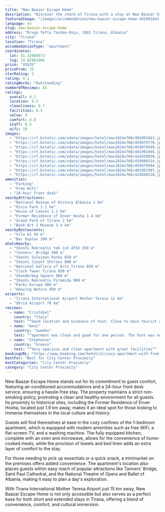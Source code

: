 ```yaml
---
title: "New Baazar Escape Home"
description: "Discover the charm of Tirana with a stay at New Baazar Escape Home, a prime choice for travelers seeking comfort and convenience in the heart of the city."
featuredImage: "/images/accommodation/new-baazar-escape-home-401991843.jpg"
language: en
slug: new-baazar-escape-home
address: "Rruga Tefta Tashko-Koço, 1001 Tirana, Albania"
city: "Tirana"
location: "Tirana"
accommodationType: "apartment"
coordinates:
  lat: 41.32986673
  lng: 19.82962986
price: "US$35"
priceFrom: 35
starRating: 3
rating: 9.1
ratingWords: "Outstanding"
numberOfReviews: 43
ratings:
  overall: 9.1
  location: 9.5
  cleanliness: 8.7
  facilities: 8.5
  value: 9
  comfort: 8.8
  staff: 9.3
  wifi: 10
images:
  - "https://cf.bstatic.com/xdata/images/hotel/max1024x768/401991843.jpg?k=2f0a56f00b237bdbf8fc0c1d2789cd3ab0ea17a3b2cd06e0708e7b652170b410&o=&hp=1"
  - "https://cf.bstatic.com/xdata/images/hotel/max1024x768/459979770.jpg?k=27bc86e55f2c10a7ed9dab79650700fd8c653ea33016a85ddee6a6b24128fafc&o=&hp=1"
  - "https://cf.bstatic.com/xdata/images/hotel/max1024x768/459979589.jpg?k=3bc7fa6e7b8e7edd2efd2d13d19bdf19b3b621fe0ae0604898ae2a676cce9d00&o=&hp=1"
  - "https://cf.bstatic.com/xdata/images/hotel/max1024x768/401991945.jpg?k=9364357d5362f31e87597809181a4607d46324d8967bd7ed5dffb93a68db031c&o=&hp=1"
  - "https://cf.bstatic.com/xdata/images/hotel/max1024x768/424939958.jpg?k=8e986d9b5c6770659f19563404fef8413ea9dcaab1f05434e2a3e86fea74d646&o=&hp=1"
  - "https://cf.bstatic.com/xdata/images/hotel/max1024x768/459980154.jpg?k=e83c1e98f75fcc005f94a73d09b6255de39be08e9afe2a6fbe7a3a23726c03ec&o=&hp=1"
  - "https://cf.bstatic.com/xdata/images/hotel/max1024x768/459979994.jpg?k=d1bb54b41dd7e369024647a88dbdf0a0758909f3305a3f76b4556711ffb7da68&o=&hp=1"
  - "https://cf.bstatic.com/xdata/images/hotel/max1024x768/401991907.jpg?k=727a49bb0d73bbbb91d776b948d991900feddf3152c415d5c5f306f00fe8cba1&o=&hp=1"
  - "https://cf.bstatic.com/xdata/images/hotel/max1024x768/424940318.jpg?k=680496b3677324b99fd4b58f7324770282ed9f19da396fdb843e375521c44bc5&o=&hp=1"
amenities:
  - "Parking"
  - "Free WiFi"
  - "24-hour front desk"
nearbyAttractions:
  - "National Museum of History Albania 1 km"
  - "Rinia Park 1.1 km"
  - "House of Leaves 1.2 km"
  - "Former Residence of Enver Hoxha 1.4 km"
  - "Grand Park of Tirana 2 km"
  - "Bunk'Art 1 Museum 3.4 km"
nearbyRestaurants:
  - "Vila 81 50 m"
  - "Bar Duplex 100 m"
whatsNearby:
  - "Sheshi Rekreativ tek ish ATSh 350 m"
  - "Tanners' Bridge 500 m"
  - "Sheshi Sulejman Pasha 650 m"
  - "Sheshi Jjosef Shtraus 800 m"
  - "National Gallery of Arts Tirana 850 m"
  - "Clock Tower Tirana 850 m"
  - "Skanderbeg Square 900 m"
  - "Sheshi Rekreativ Piramida 900 m"
  - "Parku Europa 900 m"
  - "Amazing Nature 950 m"
airports:
  - "Tirana International Airport Mother Teresa 12 km"
  - "Ohrid Airport 78 km"
reviews:
  - name: "Cristóbal"
    country: "Italy"
    text: "“Good location and kindness of host. Close to main tourist attractions (Skanderbeg Square is only 10 minutes walk away).”"
  - name: "Anni"
    country: "Sweden"
    text: "“aparment was clean and good for one person. The host was very clear with directions and ready to help. Overall I enjoyed my stay 😊”"
  - name: "Stephanie"
    country: "Greece"
    text: "“Very spacious and clean apartment with great facilities”"
bookingURL: "https://www.booking.com/hotel/al/cozy-apartment-with-free-parking-on-premises.en-gb.html?aid=8035640"
bestFor: "Best for City Center Proximity"
bestCategories: "City Center Proximity"
category: "City Center Proximity"
---
```


New Baazar Escape Home stands out for its commitment to guest comfort, featuring air-conditioned accommodations and a 24-hour front desk service, ensuring a hassle-free stay. The property maintains a strict non-smoking policy, promoting a clean and healthy environment for all guests. Its proximity to historical sites, including the Former Residence of Enver Hoxha, located just 1.9 km away, makes it an ideal spot for those looking to immerse themselves in the local culture and history.

Guests will find themselves at ease in the cozy confines of the 1-bedroom apartment, which is equipped with modern amenities such as free WiFi, a flat-screen TV, and a washing machine. The fully equipped kitchen, complete with an oven and microwave, allows for the convenience of home-cooked meals, while the provision of towels and bed linen adds an extra layer of comfort to the stay.

For those needing to pick up essentials or a quick snack, a minimarket on the premises offers added convenience. The apartment's location also places guests within easy reach of popular attractions like Tanners' Bridge, Saint Paul Cathedral, and the National Theatre of Opera and Ballet of Albania, making it easy to plan a day's exploration.

With Tirana International Mother Teresa Airport just 15 km away, New Baazar Escape Home is not only accessible but also serves as a perfect base for both short and extended stays in Tirana, offering a blend of convenience, comfort, and cultural immersion.